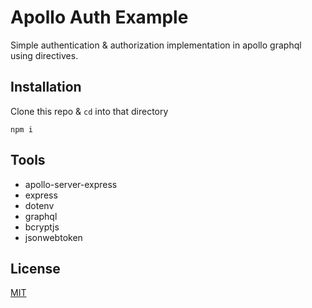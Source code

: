 # Apollo Auth Example

Simple authentication & authorization implementation in apollo graphql using directives.

## Installation

Clone this repo & `cd` into that directory

```
npm i
```

## Tools

- apollo-server-express
- express
- dotenv
- graphql
- bcryptjs
- jsonwebtoken

## License

[MIT](https://choosealicense.com/licenses/mit/)
